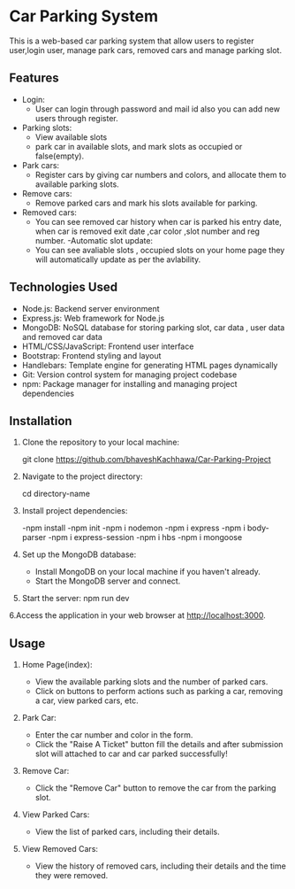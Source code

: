# Car Parking System

This is a web-based car parking system that allow users to register user,login user, manage park cars, removed cars and manage parking slot.

## Features
- Login:
    * User can login through password and mail id also you can add new users through register.
- Parking slots: 
    * View available slots
    * park car in available slots, and mark slots as occupied or false(empty).
- Park cars: 
    * Register cars by giving car numbers and colors, and allocate them to available parking  slots.
- Remove cars:
    * Remove parked cars and mark his slots available for parking.
- Removed cars:
    * You can see removed car history when car is parked his entry date, when car is removed exit date ,car color ,slot number and reg 
      number.
-Automatic slot update:
    * You can see avaliable slots , occupied slots on your home page they will automatically update as per the avlability.

## Technologies Used

- Node.js: Backend server environment
- Express.js: Web framework for Node.js
- MongoDB: NoSQL database for storing parking slot, car data , user data and removed car data
- HTML/CSS/JavaScript: Frontend user interface
- Bootstrap: Frontend styling and layout
- Handlebars: Template engine for generating HTML pages dynamically
- Git: Version control system for managing project codebase
- npm: Package manager for installing and managing project dependencies

## Installation

1. Clone the repository to your local machine:

   git clone https://github.com/bhaveshKachhawa/Car-Parking-Project

2. Navigate to the project directory:

   cd directory-name

3. Install project dependencies:

    -npm install
    -npm init
    -npm i nodemon
    -npm i express
    -npm i body-parser
    -npm i express-session
    -npm i hbs
    -npm i mongoose

4. Set up the MongoDB database:
   - Install MongoDB on your local machine if you haven't already.
   - Start the MongoDB server and connect.

5. Start the server:
    npm run dev

6.Access the application in your web browser at [http://localhost:3000](http://localhost:3000).

## Usage

1. Home Page(index):
   - View the available parking slots and the number of parked cars.
   - Click on buttons to perform actions such as parking a car, removing a car, view parked cars, etc.

2. Park Car:
   - Enter the car number and color in the form.
   - Click the "Raise A Ticket" button fill the details and after submission slot will attached to car and car parked successfully!

3. Remove Car:
   - Click the "Remove Car" button to remove the car from the parking slot.

4. View Parked Cars:
   - View the list of parked cars, including their details.

5. View Removed Cars:
   - View the history of removed cars, including their details and the time they were removed.
